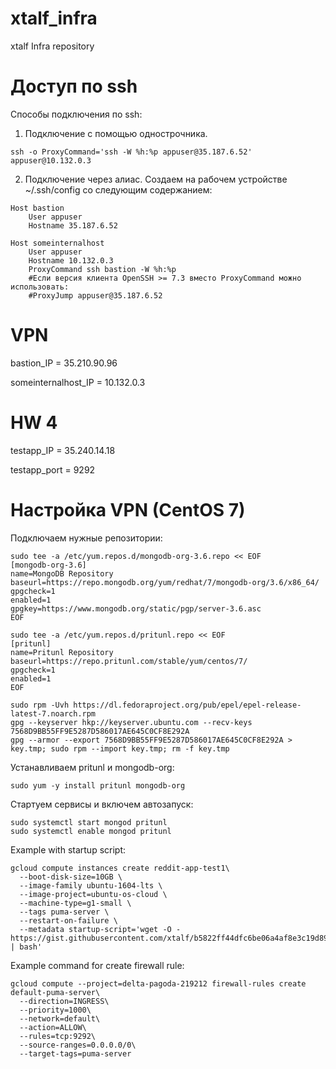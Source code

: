 # xtalf_infra
xtalf Infra repository

# Доступ по ssh

Способы подключения по ssh:
1. Подключение с помощью однострочника.
```
ssh -o ProxyCommand='ssh -W %h:%p appuser@35.187.6.52' appuser@10.132.0.3
```

2. Подключение через  алиас.
Создаем на рабочем устройстве ~/.ssh/config со следующим содержанием:

```
Host bastion
	User appuser
	Hostname 35.187.6.52

Host someinternalhost
	User appuser
	Hostname 10.132.0.3
	ProxyCommand ssh bastion -W %h:%p
	#Если версия клиента OpenSSH >= 7.3 вместо ProxyCommand можно использовать:
	#ProxyJump appuser@35.187.6.52
```

# VPN

bastion_IP = 35.210.90.96

someinternalhost_IP = 10.132.0.3

# HW 4

testapp_IP = 35.240.14.18

testapp_port = 9292

# Настройка VPN (CentOS 7)

Подключаем нужные репозитории:
```
sudo tee -a /etc/yum.repos.d/mongodb-org-3.6.repo << EOF
[mongodb-org-3.6]
name=MongoDB Repository
baseurl=https://repo.mongodb.org/yum/redhat/7/mongodb-org/3.6/x86_64/
gpgcheck=1
enabled=1
gpgkey=https://www.mongodb.org/static/pgp/server-3.6.asc
EOF
```
```
sudo tee -a /etc/yum.repos.d/pritunl.repo << EOF
[pritunl]
name=Pritunl Repository
baseurl=https://repo.pritunl.com/stable/yum/centos/7/
gpgcheck=1
enabled=1
EOF
```
```
sudo rpm -Uvh https://dl.fedoraproject.org/pub/epel/epel-release-latest-7.noarch.rpm
gpg --keyserver hkp://keyserver.ubuntu.com --recv-keys 7568D9BB55FF9E5287D586017AE645C0CF8E292A
gpg --armor --export 7568D9BB55FF9E5287D586017AE645C0CF8E292A > key.tmp; sudo rpm --import key.tmp; rm -f key.tmp
```
Устанавливаем pritunl и mongodb-org:
```
sudo yum -y install pritunl mongodb-org
```
Стартуем сервисы и включем автозапуск:
```
sudo systemctl start mongod pritunl
sudo systemctl enable mongod pritunl
```

Example with startup script:
```
gcloud compute instances create reddit-app-test1\
  --boot-disk-size=10GB \
  --image-family ubuntu-1604-lts \
  --image-project=ubuntu-os-cloud \
  --machine-type=g1-small \
  --tags puma-server \
  --restart-on-failure \
  --metadata startup-script='wget -O - https://gist.githubusercontent.com/xtalf/b5822ff44dfc6be06a4af8e3c19d8992/raw/4d29135c90db8e819e8a4c1f4c96443427b63c84/run_app.sh | bash'
```

Example command for create firewall rule:
```
gcloud compute --project=delta-pagoda-219212 firewall-rules create default-puma-server\
  --direction=INGRESS\
  --priority=1000\
  --network=default\
  --action=ALLOW\
  --rules=tcp:9292\
  --source-ranges=0.0.0.0/0\
  --target-tags=puma-server
```
